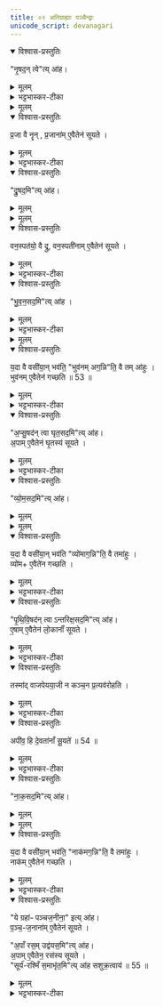 ```yaml
---
title: ०९ अतिग्राह्याः पञ्चैन्द्राः
unicode_script: devanagari
---
```


<details open><summary>विश्वास-प्रस्तुतिः</summary>

"नृ॒षद॒न् त्वे"त्य् आ॑ह।  
</details>

<details><summary>मूलम्</summary>

"नृ॒षद॒न् त्वे"त्य् आ॑ह।  
</details>

<details><summary>भट्टभास्कर-टीका</summary>

1 नृषदं त्वेत्यादि ॥ 'उपयामगृहीतोसि नृषदं त्वा' इति पञ्चैन्द्रानतिग्राह्यान्गृह्णाति ।
</details>


<details><summary>मूलम्</summary>

प्र॒जा वै नॄन् ।
प्र॒जाना॑मे॒वैतेन॑ सूयते ।
</details>

<details open><summary>विश्वास-प्रस्तुतिः</summary>

प्र॒जा वै नॄन् , प्र॒जाना॑म् ए॒वैतेन॑ सूयते ।  
</details>

<details><summary>मूलम्</summary>

प्र॒जा वै नॄन् , प्र॒जाना॑म् ए॒वैतेन॑ सूयते ।  
</details>

<details><summary>भट्टभास्कर-टीका</summary>

प्रजा वै नॄनिति विभक्तिव्यत्ययः । प्रजा वै नर इति यावत् । तस्मात् प्रजानां सर्वासां सूयते यजमानः स्वामित्वेन अनुज्ञायते एतेन 'नृषदं त्वा गृह्णामि'18इति ग्रहणेन । नृभिस्सदनं तत्स्वामित्वमेव, यदा ह्ययं नृणामीष्टे तदा नृषु सीदन् भवति । एवं 'द्रुषदं त्वा'18इत्यादि वेदितव्यम् ।
</details>

<details open><summary>विश्वास-प्रस्तुतिः</summary>

"द्रु॒षद॒मि"त्य् आ॑ह।
</details>

<details><summary>मूलम्</summary>

"द्रु॒षद॒मि"त्य् आ॑ह।
</details>


<details><summary>मूलम्</summary>

वन॒स्पत॑यो॒ वै द्रु ।
वन॒स्पती॑नामे॒वैतेन॑ सूयते ।
</details>

<details open><summary>विश्वास-प्रस्तुतिः</summary>

वन॒स्पत॑यो॒ वै द्रु, वन॒स्पती॑नाम् ए॒वैतेन॑ सूयते ।  
</details>

<details><summary>मूलम्</summary>

वन॒स्पत॑यो॒ वै द्रु, वन॒स्पती॑नाम् ए॒वैतेन॑ सूयते ।  
</details>

<details><summary>भट्टभास्कर-टीका</summary>

वनस्पतयो वै द्रु इति । 'सुपां सुलुक्'इति जसो लुक् ।
</details>

<details open><summary>विश्वास-प्रस्तुतिः</summary>

"भु॒व॒न॒सद॒मि"त्य् आ॑ह ।
</details>

<details><summary>मूलम्</summary>

"भु॒व॒न॒सद॒मि"त्य् आ॑ह ।
</details>

<details><summary>भट्टभास्कर-टीका</summary>

भुवनसदमित्यादि । 'भुवनसदं त्वा गृह्णामि'18इति ग्रहणेन भुवनं स्वामित्वेन गच्छति ।
</details>


<details><summary>मूलम्</summary>

य॒दा वै वसी॑या॒न्भव॑ति ।
भुव॑नमग॒न्निति॒ वै तमा॑हुः ।
</details>

<details open><summary>विश्वास-प्रस्तुतिः</summary>

य॒दा वै वसी॑या॒न् भव॑ति॒  "भुव॑नम् अग॒न्नि"ति॒ वै तम् आ॑हुः ।  
भुव॑नम् ए॒वैतेन॑ गच्छति ॥ 53 ॥  
</details>

<details><summary>मूलम्</summary>

य॒दा वै वसी॑या॒न् भव॑ति॒  "भुव॑नम् अग॒न्नि"ति॒ वै तम् आ॑हुः ।  
भुव॑नम् ए॒वैतेन॑ गच्छति ॥ 53 ॥  
</details>

<details><summary>भट्टभास्कर-टीका</summary>

कथमित्याह - यदेति । यदा अयं पुरुषो वसीयान् वसुमत्तरो भवति तदानीं वसीयांसं सर्वेऽप्याहुः अहो महाभागोऽयं भुवनं भूतजातं अखिलं अगन् अगमत् गमिष्यति अचिरात् स्वामी भविष्यतीति । यदि ह्यप्ययं कृत्स्नस्य भुवनस्येष्टे ततो दोषवान् भवति । गमेः 'छन्दसि लुङ्लङ्लिटः'इति भविष्यति लुङ्, 'मन्त्रे घस'इति लुक्, 'मोनो धातोः'इति नत्वम् ॥
</details>

<details open><summary>विश्वास-प्रस्तुतिः</summary>

"अ॒प्सु॒षद॑न् त्वा घृत॒सद॒मि"त्य् आ॑ह।  
अ॒पाम् ए॒वैतेन॑ घृ॒तस्य॑ सूयते ।  
</details>

<details><summary>मूलम्</summary>

"अ॒प्सु॒षद॑न् त्वा घृत॒सद॒मि"त्य् आ॑ह।  
अ॒पाम् ए॒वैतेन॑ घृ॒तस्य॑ सूयते ।  
</details>

<details><summary>भट्टभास्कर-टीका</summary>

2 अप्सुषदमिति ॥ 'तत्पुरुषे कृति बहुलम्'इत्यलुक् । अपां घृतस्य च स्वाम्यनुज्ञायते ।
</details>

<details open><summary>विश्वास-प्रस्तुतिः</summary>

"व्यो॒म॒सद॒मि"त्य् आ॑ह।  
</details>

<details><summary>मूलम्</summary>

"व्यो॒म॒सद॒मि"त्य् आ॑ह।  
</details>


<details><summary>मूलम्</summary>

य॒दा वै वसी॑या॒न्भव॑ति ।
व्यो॑माग॒न्निति॒ वै तमा॑हुः ।
</details>

<details open><summary>विश्वास-प्रस्तुतिः</summary>

य॒दा वै वसी॑या॒न् भव॑ति  "व्यो॑माग॒न्नि"ति॒ वै तमा॑हुः ।  
व्यो॑म+ ए॒वैते॑न गच्छति ।  
</details>

<details><summary>मूलम्</summary>

य॒दा वै वसी॑या॒न् भव॑ति  "व्यो॑माग॒न्नि"ति॒ वै तमा॑हुः ।  
व्यो॑म+ ए॒वैते॑न गच्छति ।  
</details>

<details><summary>भट्टभास्कर-टीका</summary>

व्योमसदमिति । यदाऽसौ वसीयान् भवति तदा एतं पुरुषं व्योम परं रक्षकं धर्मं गमिष्यति अयं महानुभावोऽचिराद्भविष्यतीति । समानमन्यत् ॥
</details>

<details open><summary>विश्वास-प्रस्तुतिः</summary>

"पृ॒थि॒वि॒षद॑न् त्वा ऽन्तरिक्ष॒सद॒मि"त्य् आ॑ह।  
ए॒षाम् ए॒वैतेन॑ लो॒कानाँ॑ सूयते ।  
</details>

<details><summary>मूलम्</summary>

"पृ॒थि॒वि॒षद॑न् त्वा ऽन्तरिक्ष॒सद॒मि"त्य् आ॑ह।  
ए॒षाम् ए॒वैतेन॑ लो॒कानाँ॑ सूयते ।  
</details>

<details><summary>भट्टभास्कर-टीका</summary>

3 एषामेवेति ॥ एषां लोकानां अयं स्वामी गृह्यते सूयते अत एवास्य स्वत्वमिति ।
</details>

<details open><summary>विश्वास-प्रस्तुतिः</summary>

तस्मा॑द् वाजपेयया॒जी न कञ्च॒न प्र॒त्यव॑रोहति ।  
</details>

<details><summary>मूलम्</summary>

तस्मा॑द् वाजपेयया॒जी न कञ्च॒न प्र॒त्यव॑रोहति ।  
</details>

<details><summary>भट्टभास्कर-टीका</summary>

तस्माद्वाजपेययाजी वाजपेयेनेष्टवान् कंचिदपि गुर्वादिकमपि न प्रत्यवरोहति दृष्ट्वा वाहनाविभ्यो नावतरति नाभ्युपगच्छति न प्रत्युत्तिष्ठति न चासनाच्चलति ।
</details>

<details open><summary>विश्वास-प्रस्तुतिः</summary>

अपी॑व॒ हि दे॒वता॑नाँ सू॒यते॑ ॥ 54 ॥  
</details>

<details><summary>मूलम्</summary>

अपी॑व॒ हि दे॒वता॑नाँ सू॒यते॑ ॥ 54 ॥  
</details>

<details><summary>भट्टभास्कर-टीका</summary>

कुत इत्याह - अपीवेति । यस्मादेवं देवतानामपीव सूयते स्वाम्यनुज्ञायते । एवार्थ इवशब्दः देवपूजा[ ... शब्दः देवानामेव । पूजा] र्थो वा ।
</details>

<details open><summary>विश्वास-प्रस्तुतिः</summary>

"ना॒क॒सद॒मि"त्य् आ॑ह।  
</details>

<details><summary>मूलम्</summary>

"ना॒क॒सद॒मि"त्य् आ॑ह।  
</details>


<details><summary>मूलम्</summary>

य॒दा वै वसी॑या॒न्भव॑ति ।
नाक॑मग॒न्निति॒ वै तमा॑हुः ।
</details>

<details open><summary>विश्वास-प्रस्तुतिः</summary>

य॒दा वै वसी॑या॒न् भव॑ति॒  "नाक॑मग॒न्नि"ति॒ वै तमा॑हुः ।  
नाक॑म्  ए॒वैतेन॑ गच्छति ।  
</details>

<details><summary>मूलम्</summary>

य॒दा वै वसी॑या॒न् भव॑ति॒  "नाक॑मग॒न्नि"ति॒ वै तमा॑हुः ।  
नाक॑म्  ए॒वैतेन॑ गच्छति ।  
</details>

<details><summary>भट्टभास्कर-टीका</summary>

नाकं परमसुखस्थानम् ॥
</details>

<details open><summary>विश्वास-प्रस्तुतिः</summary>

"ये ग्रहा॑ᳶ पञ्चज॒नीना॒" इत्य् आ॑ह।  
प॒ञ्च॒-ज॒नाना॑म् ए॒वैतेन॑ सूयते ।  

"अ॒पाँ रस॒म् उद्व॑यस॒मि"त्य् आ॑ह।  
अ॒पाम् ए॒वैतेन॒ रस॑स्य सूयते ।  
"सूर्य॑-रश्मिँ स॒माभृ॑त॒मि"त्य् आ॑ह सशुक्र॒त्वाय॑ ॥ 55 ॥  
</details>

<details><summary>मूलम्</summary>

"ये ग्रहा॑ᳶ पञ्चज॒नीना॒" इत्य् आ॑ह।  
प॒ञ्च॒-ज॒नाना॑म् ए॒वैतेन॑ सूयते ।  

"अ॒पाँ रस॒म् उद्व॑यस॒मि"त्य् आ॑ह।  
अ॒पाम् ए॒वैतेन॒ रस॑स्य सूयते ।  
"सूर्य॑-रश्मिँ स॒माभृ॑त॒मि"त्य् आ॑ह सशुक्र॒त्वाय॑ ॥ 55 ॥  
</details>

<details><summary>भट्टभास्कर-टीका</summary>

4 निषादपञ्चमाश्चत्वारो वर्णाः पञ्चजनाः । 'दिक्संख्ये संज्ञायाम्'इति समासः । अपां तद्रसस्य च स्वामी भवति । सशुक्रत्वं सवीर्यत्वमुत्पादयितृत्वम् । यद्वा - सजलत्वाय सूर्यरश्मीनां वृष्टिहेतुत्वात् ॥

इति तृतीये नवमोऽनुवाकः ॥  

</details>

